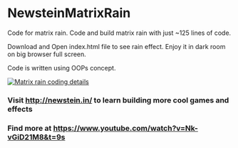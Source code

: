 # NewsteinMatrixRain
Code for matrix rain. Code and build matrix rain with just ~125 lines of code.

Download and Open index.html file to see rain effect. Enjoy it in dark room on big browser full screen.

Code is written using OOPs concept.

[![Matrix rain coding details](https://ak3.picdn.net/shutterstock/videos/809383/thumb/3.jpg)](https://www.youtube.com/watch?v=Nk-vGiD21M8&t=9s)

### Visit http://newstein.in/ to learn building more cool games and effects

### Find more at https://www.youtube.com/watch?v=Nk-vGiD21M8&t=9s 
